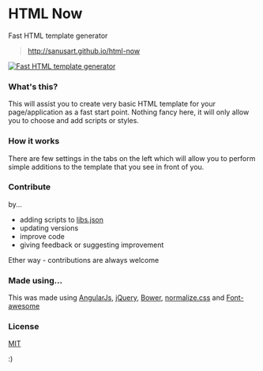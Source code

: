 # HTML Now

Fast HTML template generator

> http://sanusart.github.io/html-now

[![Fast HTML template generator](http://img.youtube.com/vi/vHmsoDaSbsQ/0.jpg)](http://www.youtube.com/watch?v=vHmsoDaSbsQ&fmt=18)

### What's this?

This will assist you to create very basic HTML template for your page/application as a fast start point. Nothing fancy here, it will only allow you to choose and add scripts or styles.

### How it works

There are few settings in the tabs on the left which will allow you to perform simple additions to the template that you see in front of you.

### Contribute 

by...

* adding scripts to [libs.json](https://github.com/sanusart/html-now/blob/master/app/data/libs.json)
* updating versions
* improve code
* giving feedback or suggesting improvement

Ether way - contributions are always welcome

### Made using...

This was made using [AngularJs](https://angularjs.org/), [jQuery](http://jquery.com/), [Bower](http://bower.io/), [normalize.css](http://necolas.github.io/normalize.css/) and [Font-awesome](http://fortawesome.github.io/Font-Awesome/)

### License

[MIT](https://github.com/sanusart/html-now/blob/master/LICENSE)

:)
